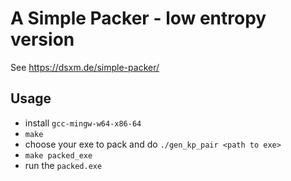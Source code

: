 # A Simple Packer - low entropy version
See https://dsxm.de/simple-packer/

## Usage
- install `gcc-mingw-w64-x86-64`
- `make`
- choose your exe to pack and do `./gen_kp_pair <path to exe>`
- `make packed_exe`
- run the `packed.exe`
